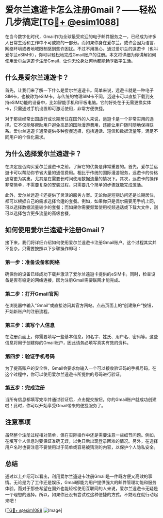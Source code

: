 # 爱尔兰遠遊卡怎么注册Gmail？——轻松几步搞定[[TG💪+ @esim1088](https://t.me/s/esim1088)]

在当今数字化时代，Gmail作为全球最受欢迎的电子邮件服务之一，已经成为许多人日常生活和工作中不可或缺的一部分。而如果你身在爱尔兰，或许会因为语言、网络环境或者地域限制感到些许困扰。不过不用担心，通过爱尔兰的遠遊卡（也叫爱尔兰eSIM卡），你可以轻松地完成Gmail账户的注册。本文将详细为你讲解如何使用爱尔兰遠遊卡注册Gmail，让你无论身处何地都能畅享数字生活。

## 什么是爱尔兰遠遊卡？

首先，让我们来了解一下什么是爱尔兰遠遊卡。简单来说，远遊卡就是一种电子SIM卡，也被称为eSIM卡。与传统的物理SIM卡不同，远遊卡可以直接下载到支持eSIM功能的设备中，比如智能手机和平板电脑。它的好处在于无需更换实体卡，只需通过手机设置即可激活使用，非常方便快捷。

对于那些经常出国旅行或长期居住在国外的人来说，远遊卡是一个非常实用的选择。它不仅能够帮助用户避免高昂的国际漫游费用，还能让用户随时随地保持联系。爱尔兰遠遊卡通常提供多种套餐选择，包括通话、短信和数据流量等，满足不同用户的个性化需求。

## 为什么选择爱尔兰遠遊卡？

在决定是否购买爱尔兰遠遊卡之前，了解它的优势是非常重要的。首先，爱尔兰远遊卡可以帮助你节省大量的通信费用。相比于传统的国际漫游服务，远遊卡的价格通常更为实惠，尤其是在需要长时间使用数据流量的情况下。其次，远遊卡的操作非常简单，不需要复杂的安装过程，只需要几个简单的步骤就能完成激活。

此外，爱尔兰远遊卡还提供了灵活的服务方案。无论你是短期访问还是长期居住，都可以根据自己的需求选择合适的套餐。例如，如果你只是偶尔需要用手机上网，可以选择数据流量较少的套餐；而如果你需要频繁使用视频通话或下载大文件，则可以选择包含更多流量的高级套餐。

## 如何使用爱尔兰遠遊卡注册Gmail？

接下来，我们将详细介绍如何使用爱尔兰遠遊卡注册Gmail账户。这个过程其实并不复杂，只需要按照以下步骤操作即可：

### 第一步：准备设备和网络

确保你的设备已经成功下载并激活了爱尔兰遠遊卡提供的eSIM卡。同时，检查设备是否有稳定的网络连接，因为注册Gmail需要联网才能完成。

### 第二步：打开Gmail官网

在浏览器中输入“Gmail”或直接访问其官方网站。点击页面上的“创建账户”按钮，开始新账户的注册流程。

### 第三步：填写个人信息

在注册页面上，你需要填写一些基本信息，如名字、姓氏、用户名、密码等。这些信息将用于创建你的Gmail账户，因此请务必填写真实有效的资料。

### 第四步：验证手机号码

为了提高账户的安全性，Gmail会要求你输入一个可以接收验证码的手机号码。在这个过程中，你可以使用爱尔兰遠遊卡所提供的号码进行验证。

### 第五步：完成注册

当所有信息都填写完毕并通过验证后，点击提交按钮，你的Gmail账户就成功创建啦！此时，你可以开始享受Gmail带来的便捷服务了。

## 注意事项

虽然整个注册过程相对简单，但在实际操作中还是需要注意一些细节问题。例如，在填写个人信息时要保证准确无误，以免日后出现登录困难的情况。另外，在选择用户名时也要注意不要使用过于简单或容易被猜测的内容，以保护个人隐私安全。

## 总结

通过以上介绍可以看出，利用爱尔兰遠遊卡注册Gmail是一件既方便又高效的事情。无论是为了工作还是娱乐，Gmail都能为用户提供强大的邮件管理功能和服务体验。而对于那些希望在国外也能轻松使用互联网的人来说，爱尔兰遠遊卡无疑是一个理想的选择。所以，如果你还没有尝试过这种便捷的方式，不妨现在就行动起来吧！

[[TG💪+ @esim1088](https://t.me/s/esim1088) ![Image](https://i.postimg.cc/4NQfJmqS/Snipaste-2025-05-13-00-14-12.png)]